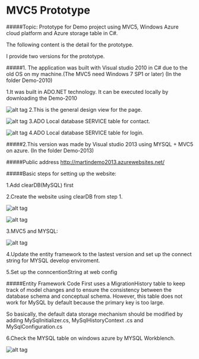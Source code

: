 MVC5 Prototype
=================

#####Topic: Prototype for Demo project using MVC5, Windows Azure cloud platform and Azure storage table in C#.

The following content is the detail for the prototype.

I provide two versions for the prototype.


#####1. The application was built with Visual studio 2010 in C# due to the old OS on my machine.(The MVC5 need Windows 7 SP1 or later) (In the folder Demo-2010)

1.It was built in ADO.NET technology. It can be executed locally by downloading the Demo-2010

![alt tag](https://github.com/bnerDY/MVC5-Prototype/blob/master/Demo-images/8.jpg)
2.This is the general design view for the page.

![alt tag](https://github.com/bnerDY/MVC5-Prototype/blob/master/Demo-images/9.jpg)
3.ADO Local database SERVICE table for contact.

![alt tag](https://github.com/bnerDY/MVC5-Prototype/blob/master/Demo-images/10.jpg)
4.ADO Local database SERVICE table for login.


#####2.This version was made by Visual studio 2013 using MYSQL + MVC5 on azure. (In the folder Demo-2013)

#####Public address   http://martindemo2013.azurewebsites.net/ 

#####Basic steps for setting up the website:

1.Add clearDB(MySQL) first

2.Create the website using clearDB from step 1.

![alt tag](https://github.com/bnerDY/MVC5-Prototype/blob/master/Demo-images/5.jpg)

![alt tag](https://github.com/bnerDY/MVC5-Prototype/blob/master/Demo-images/6.jpg)


3.MVC5 and MYSQL:

![alt tag](https://github.com/bnerDY/MVC5-Prototype/blob/master/Demo-images/1.jpg)

4.Update the entity framework to the lastest version and set up the connect string for MYSQL develop enviroment.

5.Set up the conncentionString at web config

#####Entity Framework Code First uses a MigrationHistory table to keep track of model changes and to ensure the consistency between the database schema and conceptual schema. However, this table does not work for MySQL by default because the primary key is too large. 

So basically, the default data storage mechanism should be modified by adding MySqlInitializer.cs, MySqlHistoryContext
.cs and MySqlConfiguration.cs

6.Check the MYSQL table on windows azure by MYSQL Workblench.

![alt tag](https://github.com/bnerDY/MVC5-Prototype/blob/master/Demo-images/14.jpg)


